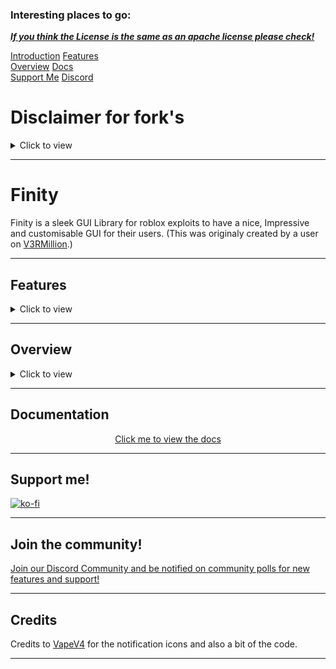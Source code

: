 ### Interesting places to go:

<p><i><b><a href="https://github.com/LocalSmail/Finity/blob/main/LICENSE">If you think the License is the same as an apache license please check!</a></i></b></p> 

[Introduction](#finity)
[Features](#features)<br>
[Overview](#overview)
[Docs](#documentation)<br>
[Support Me](#support-me)
[Discord](#join-the-community)<br>

# Disclaimer for fork's

<details close>
<summary>Click to view</summary>
You may fork this project but may only use it for personal use, If you want to contribute to this project please open a Suggestion inside the discord and submit it there.

The following applies to older and future version of this Library.

- You may not make money off this in any way, If you use this inside any paid script hubs then this will not apply until otherwise.
- You may make it a personal project but MUST give credit, You can do this by crediting us in the top, middle or bottom of your read me and MUST not remove the prints that give credits.
- You may edit the fork of this but MUST follow the above expectations/requirements and you MUST not claim this as your own in anyway apart for adding xyz to the fork as that is your own work, Anything other than your own work/modifications will belong to the Finity Github repository: https://github.com/LocalSmail/Finity/
</details>

------------

# Finity
Finity is a sleek GUI Library for roblox exploits to have a nice, Impressive and customisable GUI for their users.
(This was originaly created by a user on [V3RMillion](https://v3rmillion.net/showthread.php?tid=922755).)

------

## Features
<details close>
<summary>Click to view</summary>
<ol>
<li>Importable themes</li>
<li>Changeable menu toggle keys</li>
<li>Custom size & background image</li>
<li>Use custom themes along with the original themes by editing the theme dictionary!</li>
<li>Clean Gui/Design</li>
<li>Edit/Make custom keybinds (can set default binds)</li>
<li>Proper callbacks for each of the cool types of modules</li>
<li>Notification popups</li>
</ol>
</details>

------

## Overview
<details close>
<summary>Click to view</summary>

<i><b><p>Old gif</p></b></i>

<p align="center">
   <img src="https://github.com/LocalSmail/Finity/blob/main/Github%20Asset/VP1KWO3YCd.gif?raw=true"/>
</p>

</details>

------

## Documentation

<p align="center">
  <a href="https://localsmail.gitbook.io/finity-docs">Click me to view the docs</a>
</p>

------

## Support me!

[![ko-fi](https://ko-fi.com/img/githubbutton_sm.svg)](https://ko-fi.com/H2H8EBP1U)

------

## Join the community!

<p align=centre>
   <a href="https://discord.gg/CenXcThBFv">Join our Discord Community and be notified on community polls for new features and support!</a>
</p>

------

## Credits

Credits to [VapeV4](https://github.com/7GrandDadPGN/VapeV4ForRoblox/) for the notification icons and also a bit of the code.

------
